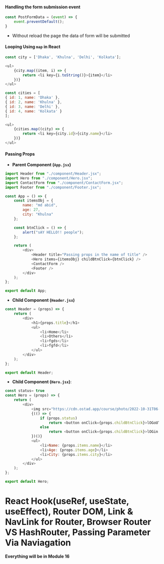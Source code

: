 
#### Handling the form submission event

```js
const PostFormData = (event) => {
    event.preventDefault();
}
```
- Without reload the page the data of form will be submitted

#### Looping Using `map` in React

```js
const city = ['Dhaka', 'Khulna', 'Delhi', 'Kolkata'];

<ul>
    {city.map((item, i) => {
        return <li key={i.toString()}>{item}</li>
    })}
</ul>
```

```js
const cities = [  
{ id: 1, name: 'Dhaka' },  
{ id: 2, name: 'Khulna' },  
{ id: 3, name: 'Delhi' },  
{ id: 4, name: 'Kolkata' }  
];

<ul>  
    {cities.map((city) => {  
        return <li key={city.id}>{city.name}</li>  
    })}  
</ul>
```

#### Passing Props

- **Parent Component (`App.jsx`)**
```js
import Header from "./component/Header.jsx";
import Hero from "./component/Hero.jsx";
import ContactForm from "./component/ContactForm.jsx";
import Footer from "./component/Footer.jsx";

const App = () => {
    const itemsObj = {
        name: "md abid",
        age: 27,
        city: "Khulna"
    };

    const btnClick = () => {
        alert("sAY HELLO!! people");
    };

    return (
        <div>
            <Header title="Passing props in the name of title" />
            <Hero items={itemsObj} childBtnClick={btnClick} />
            <ContactForm />
            <Footer />
        </div>
    );
};

export default App;
```


- **Child Component (`Header.jsx`)**
```js
const Header = (props) => {
    return (
        <div>
            <h1>{props.title}</h1>
            <ul>
                <li>Home</li>
                <li>Others</li>
                <li>fgds</li>
                <li>fgfd</li>
            </ul>
        </div>
    );
};

export default Header;
```


- **Child Component (`Hero.jsx`)**:
```js
const status= true
const Hero = (props) => {
    return (
        <div>
            <img src="https://cdn.ostad.app/course/photo/2022-10-31T06-20-24.263Z-12.jpg" />
            {(() => {
                if (props.status)
                    return <button onClick={props.childBtnClick}>lOGoUT FORM HERO</button>
                else
                    return <button onClick={props.childBtnClick}>lOGin to HERO</button>
            })()}
            <ul>
                <li>Name: {props.items.name}</li>
                <li>Age: {props.items.age}</li>
                <li>City: {props.items.city}</li>
            </ul>
        </div>
    );
};

export default Hero;
```



# React Hook(useRef, useState, useEffect), Router DOM, Link & NavLink for Router, Browser Router VS HashRouter, Passing Parameter Via Naviagation

**Everything will be in Module 16**

